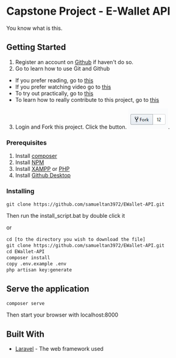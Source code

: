 # Capstone Project - E-Wallet API

You know what is this.

## Getting Started

1. Register an account on [Github](https://github.com/) if haven't do so.
2. Go to learn how to use Git and Github
  * If you prefer reading, go to [this](https://guides.github.com/introduction/git-handbook/)
  * If you prefer watching video go to [this](https://www.youtube.com/githubguides)
  * To try out practically, go to [this](https://guides.github.com/activities/hello-world/)
  * To learn how to really contribute to this project, go to [this](https://github.com/firstcontributions/first-contributions)

3. Login and Fork this project. Click the button.
![Fork](doc/fork.PNG).

### Prerequisites

1. Install [composer](https://getcomposer.org/download/)
2. Install [NPM](https://nodejs.org/en/download/)
3. Install [XAMPP](https://www.apachefriends.org/download.html) or [PHP](https://www.php.net/downloads.php)
4. Install [Github Desktop](https://desktop.github.com/)

### Installing

```
git clone https://github.com/samueltan3972/EWallet-API.git
```

Then run the install_script.bat by double click it

or

```
cd [to the directory you wish to download the file]
git clone https://github.com/samueltan3972/EWallet-API.git
cd EWallet-API
composer install
copy .env.example .env
php artisan key:generate
```

## Serve the application

```
composer serve
```

Then start your browser with localhost:8000

## Built With

* [Laravel](https://laravel.com/docs/5.8) - The web framework used
